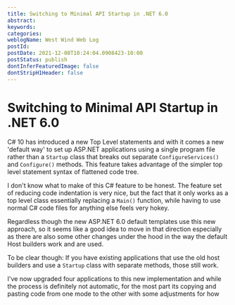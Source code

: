 ```yaml
---
title: Switching to Minimal API Startup in .NET 6.0
abstract: 
keywords: 
categories: 
weblogName: West Wind Web Log
postId: 
postDate: 2021-12-08T10:24:04.0908423-10:00
postStatus: publish
dontInferFeaturedImage: false
dontStripH1Header: false
---
```

# Switching to Minimal API Startup in .NET 6.0

C# 10 has introduced a new Top Level statements and with it comes a new 'default way' to set up ASP.NET applications using a single program file rather than a `Startup` class that breaks out separate `ConfigureServices()` and `Configure()` methods. This feature takes advantage of the simpler top level statement syntax of flattened code tree. 

I don't know what to make of this C# feature to be honest. The feature set of reducing code indentation is very nice, but the fact that it only works as a top level class essentially replacing a `Main()`  function, while having to use normal C# code files for anything else feels very hokey.

Regardless though the new ASP.NET 6.0 default templates use this new approach, so it seems like a good idea to move in that direction especially as there are also some other changes under the hood in the way the default Host builders work and are used.

To be clear though: If you have existing applications that use the old host builders and use a `Startup` class with separate methods, those still work.

I've now upgraded four applications to this new implementation and while the process is definitely not automatic, for the most part its copying and pasting code from one mode to the other with some adjustments for how 
